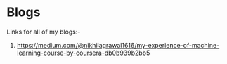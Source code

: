 # Blogs
Links for all of my blogs:-

1) https://medium.com/@nikhilagrawal1616/my-experience-of-machine-learning-course-by-coursera-db0b939b2bb5
